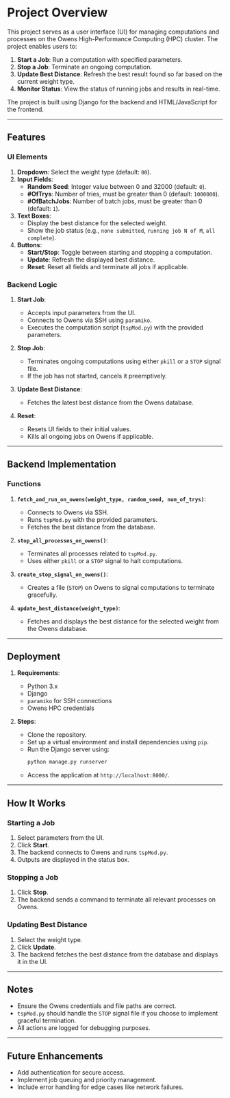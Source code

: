# Project Overview

This project serves as a user interface (UI) for managing computations and processes on the Owens High-Performance Computing (HPC) cluster. The project enables users to:

1. **Start a Job**: Run a computation with specified parameters.
2. **Stop a Job**: Terminate an ongoing computation.
3. **Update Best Distance**: Refresh the best result found so far based on the current weight type.
4. **Monitor Status**: View the status of running jobs and results in real-time.

The project is built using Django for the backend and HTML/JavaScript for the frontend.

---

## Features

### UI Elements
1. **Dropdown**: Select the weight type (default: `00`).
2. **Input Fields**:
   - **Random Seed**: Integer value between 0 and 32000 (default: `0`).
   - **#OfTrys**: Number of tries, must be greater than 0 (default: `1000000`).
   - **#OfBatchJobs**: Number of batch jobs, must be greater than 0 (default: `1`).
3. **Text Boxes**:
   - Display the best distance for the selected weight.
   - Show the job status (e.g., `none submitted`, `running job N of M`, `all complete`).
4. **Buttons**:
   - **Start/Stop**: Toggle between starting and stopping a computation.
   - **Update**: Refresh the displayed best distance.
   - **Reset**: Reset all fields and terminate all jobs if applicable.

### Backend Logic

1. **Start Job**:
   - Accepts input parameters from the UI.
   - Connects to Owens via SSH using `paramiko`.
   - Executes the computation script (`tspMod.py`) with the provided parameters.

2. **Stop Job**:
   - Terminates ongoing computations using either `pkill` or a `STOP` signal file.
   - If the job has not started, cancels it preemptively.

3. **Update Best Distance**:
   - Fetches the latest best distance from the Owens database.

4. **Reset**:
   - Resets UI fields to their initial values.
   - Kills all ongoing jobs on Owens if applicable.

---

## Backend Implementation

### Functions
1. **`fetch_and_run_on_owens(weight_type, random_seed, num_of_trys)`**:
   - Connects to Owens via SSH.
   - Runs `tspMod.py` with the provided parameters.
   - Fetches the best distance from the database.

2. **`stop_all_processes_on_owens()`**:
   - Terminates all processes related to `tspMod.py`.
   - Uses either `pkill` or a `STOP` signal to halt computations.

3. **`create_stop_signal_on_owens()`**:
   - Creates a file (`STOP`) on Owens to signal computations to terminate gracefully.

4. **`update_best_distance(weight_type)`**:
   - Fetches and displays the best distance for the selected weight from the Owens database.

---

## Deployment

1. **Requirements**:
   - Python 3.x
   - Django
   - `paramiko` for SSH connections
   - Owens HPC credentials

2. **Steps**:
   - Clone the repository.
   - Set up a virtual environment and install dependencies using `pip`.
   - Run the Django server using:
     ```bash
     python manage.py runserver
     ```
   - Access the application at `http://localhost:8000/`.

---

## How It Works

### Starting a Job
1. Select parameters from the UI.
2. Click **Start**.
3. The backend connects to Owens and runs `tspMod.py`.
4. Outputs are displayed in the status box.

### Stopping a Job
1. Click **Stop**.
2. The backend sends a command to terminate all relevant processes on Owens.

### Updating Best Distance
1. Select the weight type.
2. Click **Update**.
3. The backend fetches the best distance from the database and displays it in the UI.

---

## Notes
- Ensure the Owens credentials and file paths are correct.
- `tspMod.py` should handle the `STOP` signal file if you choose to implement graceful termination.
- All actions are logged for debugging purposes.

---

## Future Enhancements
- Add authentication for secure access.
- Implement job queuing and priority management.
- Include error handling for edge cases like network failures.


